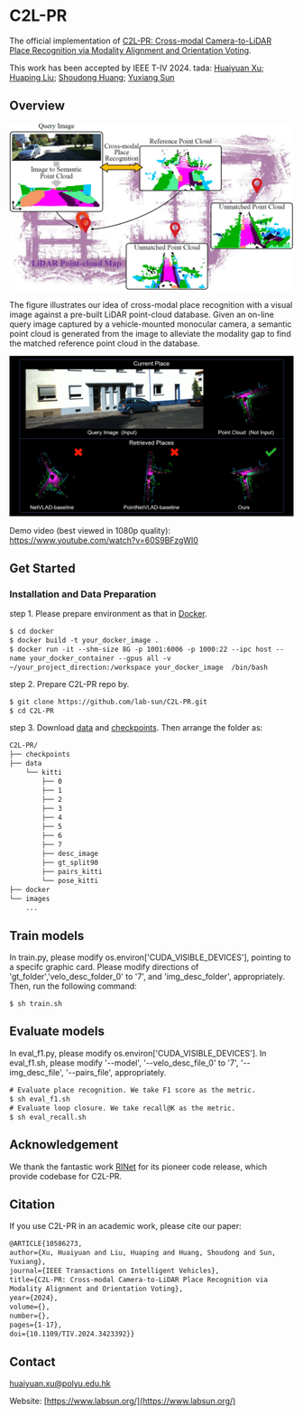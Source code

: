# C2L-PR
The official implementation of [C2L-PR: Cross-modal Camera-to-LiDAR Place Recognition via Modality Alignment and Orientation Voting](https://ieeexplore.ieee.org/document/10586273).

This work has been accepted by IEEE T-IV 2024. tada:
[Huaiyuan Xu](https://scholar.google.com.hk/citations?user=kpMGaNIAAAAJ&hl=zh-CN); [Huaping Liu](https://scholar.google.com.hk/citations?user=HXnkIkwAAAAJ&hl=en); [Shoudong Huang](https://scholar.google.com/citations?user=DMsPWz0AAAAJ&hl=zh-CN); [Yuxiang Sun](https://scholar.google.com.hk/citations?user=CuCSzQQAAAAJ&hl=zh-TW)


## Overview
<p align='center'>
<img src="./images/overview.jpg" width="680px">
</p>
The figure illustrates our idea of cross-modal place recognition with a visual image against a pre-built LiDAR point-cloud database. Given an on-line query image captured by a vehicle-mounted monocular camera, a semantic point cloud is generated from the image to alleviate the modality gap to find the matched reference point cloud in the database.

[![cover](./images/cover.png)](https://www.youtube.com/watch?v=60S9BFzgWI0)


Demo video (best viewed in 1080p quality): https://www.youtube.com/watch?v=60S9BFzgWI0


## Get Started

### Installation and Data Preparation

step 1. Please prepare environment as that in [Docker](docker/Dockerfile).
```shell script
$ cd docker
$ docker build -t your_docker_image .
$ docker run -it --shm-size 8G -p 1001:6006 -p 1000:22 --ipc host --name your_docker_container --gpus all -v ~/your_project_direction:/workspace your_docker_image  /bin/bash 
```

step 2. Prepare C2L-PR repo by.
```shell script
$ git clone https://github.com/lab-sun/C2L-PR.git
$ cd C2L-PR
```

step 3. Download [data](https://drive.google.com/file/d/1DQ39oxOrWrbMlzw9aoMOvJjG_LHx3F_i/view?usp=sharing) and [checkpoints](https://drive.google.com/file/d/129CXejzM5RVk82RSPNkv8fH_U3F0bJQ3/view?usp=sharing). Then arrange the folder as:
```shell script
C2L-PR/
├── checkpoints
├── data
    └── kitti 
        ├── 0
        ├── 1
        ├── 2
        ├── 3
        ├── 4
        ├── 5
        ├── 6
        ├── 7
        ├── desc_image
        ├── gt_split90
        ├── pairs_kitti
        └── pose_kitti
├── docker
└── images
    ...
```
## Train models
In train.py, please modify os.environ['CUDA_VISIBLE_DEVICES'], pointing to a specifc graphic card. Please modify directions of 'gt_folder','velo_desc_folder_0' to '7', and 'img_desc_folder', appropriately.
Then, run the following command:
```shell
$ sh train.sh
```

## Evaluate models
In eval_f1.py, please modify os.environ['CUDA_VISIBLE_DEVICES'].
In eval_f1.sh, please modify '--model', '--velo_desc_file_0' to '7', '--img_desc_file', '--pairs_file', appropriately.
```shell
# Evaluate place recognition. We take F1 score as the metric.
$ sh eval_f1.sh
# Evaluate loop closure. We take recall@K as the metric.
$ sh eval_recall.sh
```

## Acknowledgement

We thank the fantastic work [RINet](https://github.com/lilin-hitcrt/RINet) for its pioneer code release, which provide codebase for C2L-PR.


## Citation
If you use C2L-PR in an academic work, please cite our paper:

    @ARTICLE{10586273,
    author={Xu, Huaiyuan and Liu, Huaping and Huang, Shoudong and Sun, Yuxiang},
    journal={IEEE Transactions on Intelligent Vehicles}, 
    title={C2L-PR: Cross-modal Camera-to-LiDAR Place Recognition via Modality Alignment and Orientation Voting}, 
    year={2024},
    volume={},
    number={},
    pages={1-17},
    doi={10.1109/TIV.2024.3423392}}

 

## Contact
huaiyuan.xu@polyu.edu.hk

Website:  [https://www.labsun.org/](https://www.labsun.org/)
